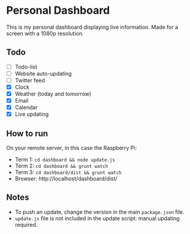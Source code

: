 # Personal Dashboard
This is my personal dashboard displaying live information. Made for a screen with a 1080p resolution.

## Todo
- [ ] Todo-list
- [ ] Website auto-updating
- [ ] Twitter feed
- [x] Clock
- [x] Weather (today and tomorrow)
- [x] Email
- [x] Calendar
- [x] Live updating

## How to run
On your remote server, in this case the Raspberry Pi:
- Term 1: `cd dashboard && node update.js`
- Term 2: `cd dashboard && grunt watch`
- Term 3: `cd dashboard/dist && grunt watch`
- Browser: http://localhost/dashboard/dist/


## Notes
- To push an update, change the version in the main `package.json` file.
- `update.js` file is not included in the update script: manual updating required.
